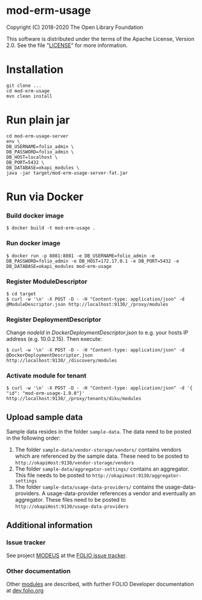 # mod-erm-usage

Copyright (C) 2018-2020 The Open Library Foundation

This software is distributed under the terms of the Apache License,
Version 2.0. See the file "[LICENSE](LICENSE)" for more information.


# Installation

```
git clone ...
cd mod-erm-usage
mvn clean install
```

# Run plain jar

```
cd mod-erm-usage-server
env \
DB_USERNAME=folio_admin \
DB_PASSWORD=folio_admin \
DB_HOST=localhost \
DB_PORT=5432 \
DB_DATABASE=okapi_modules \
java -jar target/mod-erm-usage-server-fat.jar
```

# Run via Docker

### Build docker image

```
$ docker build -t mod-erm-usage .
```

### Run docker image
```
$ docker run -p 8081:8081 -e DB_USERNAME=folio_admin -e DB_PASSWORD=folio_admin -e DB_HOST=172.17.0.1 -e DB_PORT=5432 -e DB_DATABASE=okapi_modules mod-erm-usage
```

### Register ModuleDescriptor

```
$ cd target
$ curl -w '\n' -X POST -D - -H "Content-type: application/json" -d @ModuleDescriptor.json http://localhost:9130/_/proxy/modules
```

### Register DeploymentDescriptor

Change _nodeId_ in _DockerDeploymentDescriptor.json_ to e.g. your hosts IP address (e.g. 10.0.2.15). Then execute:

```
$ curl -w '\n' -X POST -D - -H "Content-type: application/json" -d @DockerDeploymentDescriptor.json http://localhost:9130/_/discovery/modules
```

### Activate module for tenant

```
$ curl -w '\n' -X POST -D - -H "Content-type: application/json" -d '{ "id": "mod-erm-usage-1.0.0"}' http://localhost:9130/_/proxy/tenants/diku/modules
```

## Upload sample data

Sample data resides in the folder `sample-data`. The data need to be posted in the following order:

1. The folder `sample-data/vendor-storage/vendors/` contains vendors which are referenced by the sample data. These need to be posted to `http://okapiHost:9130/vendor-storage/vendors`
2. The folder `sample-data/aggregator-settings/` contains an aggregator. This file needs to be posted to `http://okapiHost:9130/aggregator-settings`
3. The folder `sample-data/usage-data-providers/` contains the usage-data-providers. A usage-data-provider references a vendor and eventually an aggregator. These files need to be posted to `http://okapiHost:9130/usage-data-providers`

## Additional information

### Issue tracker

See project [MODEUS](https://issues.folio.org/browse/MODEUS)
at the [FOLIO issue tracker](https://dev.folio.org/guidelines/issue-tracker).

### Other documentation

Other [modules](https://dev.folio.org/source-code/#server-side) are described,
with further FOLIO Developer documentation at [dev.folio.org](https://dev.folio.org/)

